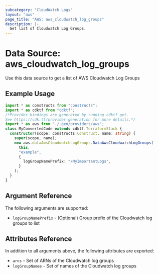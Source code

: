 ```yaml
---
subcategory: "CloudWatch Logs"
layout: "aws"
page_title: "AWS: aws_cloudwatch_log_groups"
description: |-
  Get list of Cloudwatch Log Groups.
---
```


# Data Source: aws_cloudwatch_log_groups

Use this data source to get a list of AWS Cloudwatch Log Groups

## Example Usage

```typescript
import * as constructs from "constructs";
import * as cdktf from "cdktf";
/*Provider bindings are generated by running cdktf get.
See https://cdk.tf/provider-generation for more details.*/
import * as aws from "./.gen/providers/aws";
class MyConvertedCode extends cdktf.TerraformStack {
  constructor(scope: constructs.Construct, name: string) {
    super(scope, name);
    new aws.dataAwsCloudwatchLogGroups.DataAwsCloudwatchLogGroups(
      this,
      "example",
      {
        logGroupNamePrefix: "/MyImportantLogs",
      }
    );
  }
}

```

## Argument Reference

The following arguments are supported:

* `logGroupNamePrefix` - (Optional) Group prefix of the Cloudwatch log groups to list

## Attributes Reference

In addition to all arguments above, the following attributes are exported:

* `arns` - Set of ARNs of the Cloudwatch log groups
* `logGroupNames` - Set of names of the Cloudwatch log groups

<!-- cache-key: cdktf-0.17.0-pre.15 input-940d607da161ad3d3e3de83e27fca243acdc83d78b6e9292548639225dd49b2b -->